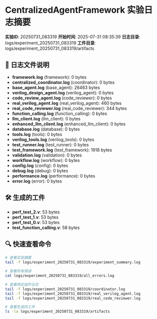 # CentralizedAgentFramework 实验日志摘要

**实验ID**: 20250731_083319
**开始时间**: 2025-07-31 08:35:39
**日志目录**: logs/experiment_20250731_083319
**工件目录**: logs/experiment_20250731_083319/artifacts

## 📁 日志文件说明

- **framework.log** (framework): 0 bytes
- **centralized_coordinator.log** (coordinator): 0 bytes
- **base_agent.log** (base_agent): 26463 bytes
- **verilog_design_agent.log** (verilog_agent): 0 bytes
- **code_review_agent.log** (code_reviewer): 0 bytes
- **real_verilog_agent.log** (real_verilog_agent): 460 bytes
- **real_code_reviewer.log** (real_code_reviewer): 344 bytes
- **function_calling.log** (function_calling): 0 bytes
- **llm_client.log** (llm_client): 0 bytes
- **enhanced_llm_client.log** (enhanced_llm_client): 0 bytes
- **database.log** (database): 0 bytes
- **tools.log** (tools): 0 bytes
- **verilog_tools.log** (verilog_tools): 0 bytes
- **test_runner.log** (test_runner): 0 bytes
- **test_framework.log** (test_framework): 1918 bytes
- **validation.log** (validation): 0 bytes
- **workflow.log** (workflow): 0 bytes
- **config.log** (config): 0 bytes
- **debug.log** (debug): 0 bytes
- **performance.log** (performance): 0 bytes
- **error.log** (error): 0 bytes

## 🛠️ 生成的工件

- **perf_test_2.v**: 53 bytes
- **perf_test_1.v**: 53 bytes
- **perf_test_0.v**: 53 bytes
- **test_function_calling.v**: 58 bytes

## 🔍 快速查看命令

```bash
# 查看实验摘要
tail -f logs/experiment_20250731_083319/experiment_summary.log

# 查看所有错误
cat logs/experiment_20250731_083319/all_errors.log

# 查看特定组件日志
tail -f logs/experiment_20250731_083319/coordinator.log
tail -f logs/experiment_20250731_083319/real_verilog_agent.log
tail -f logs/experiment_20250731_083319/real_code_reviewer.log

# 查看生成的工件
ls -la logs/experiment_20250731_083319/artifacts
```
